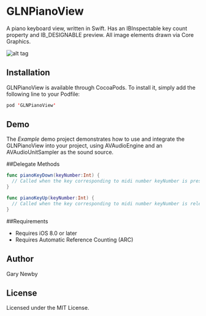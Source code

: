 GLNPianoView
============

A piano keyboard view, written in Swift. Has an IBInspectable key count property and IB_DESIGNABLE preview. All image elements drawn via Core Graphics. 

![alt tag](https://github.com/garynewby/GLNPianoView/raw/master/screen.png)


## Installation

GLNPianoView is available through CocoaPods. To install it, simply add the following line to your Podfile:

```swift
pod 'GLNPianoView'
```

## Demo

The <i>Example</i> demo project demonstrates how to use and integrate the GLNPianoView into your project, using AVAudioEngine and an AVAudioUnitSampler as the sound source.

##Delegate Methods

```swift
func pianoKeyDown(keyNumber:Int) {
  // Called when the key corresponding to midi number keyNumber is pressed
}

func pianoKeyUp(keyNumber:Int) {
  // Called when the key corresponding to midi number keyNumber is released
}
```

##<a name="overview"></a>Requirements

- Requires iOS 8.0 or later
- Requires Automatic Reference Counting (ARC)

## Author

Gary Newby

## License

Licensed under the MIT License.


